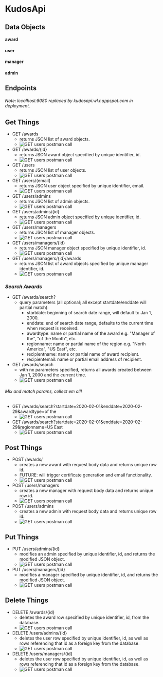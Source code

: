 # KudosApi
## Data Objects
#### award
#### user
#### manager
#### admin
## Endpoints
###### Note: localhost:8080 replaced by kudosapi.wl.r.appspot.com in deployment.
## Get Things
- GET /awards
    - returns JSON list of award objects.
    - ![GET users postman call](documentation/images/postmen/GETAwards.PNG)
- GET /awards/{id}
    - returns JSON award object specified by unique identifier, id.
    - ![GET users postman call](documentation/images/postmen/GETAward.PNG)
- GET /users
    - returns JSON list of user objects.
    - ![GET users postman call](documentation/images/postmen/GETUsers.PNG)
- GET /users/{email}
    - returns JSON user object specified by unique identifier, email.
    - ![GET users postman call](documentation/images/postmen/GETUser.PNG)
- GET /users/admins
    - returns JSON list of admin objects.
    - ![GET users postman call](documentation/images/postmen/GETAdmins.PNG)
- GET /users/admins/{id}
    - returns JSON admin object specified by unique identifier, id.
    - ![GET users postman call](documentation/images/postmen/GETAdmin.PNG)
- GET /users/managers
    - returns JSON list of manager objects.
    - ![GET users postman call](documentation/images/postmen/GETManagers.PNG)
- GET /users/managers/{id}
    - returns JSON manager object specified by unique identifier, id.
    - ![GET users postman call](documentation/images/postmen/GETManager.PNG)
- GET /users/managers/{id}/awards
    - returns JSON list of award objects specified by unique manager identifier, id.
    - ![GET users postman call](documentation/images/postmen/GETManagerAwards.PNG)
### *Search Awards*
- GET /awards/search?
    - query parameters (all optional; all except startdate/enddate will partial match):
        - startdate: beginning of search date range, will default to Jan 1, 2000.
        - enddate: end of search date range, defaults to the current time when request is received.
        - awardtype: name or partial name of the award e.g. "Manager of the", "of the Month", etc.
        - regionname: name or partial name of the region e.g. "North America", "US East", etc.
        - recipientname: name or partial name of award recipient.
        - recipientemail: name or partial email address of recipient.
- GET /awards/search
    - with no parameters specified, returns all awards created between Jan 1, 2000 and the current time.
    - ![GET users postman call](documentation/images/postmen/GETSearchAwardsNoParams.PNG)
###### Mix and match params, collect em all!
- GET /awards/search?startdate=2020-02-01&enddate=2020-02-29&awardtype=of the
    - ![GET users postman call](documentation/images/postmen/GETSearchAwardsParamsExample1.PNG)
- GET /awards/search?startdate=2020-02-01&enddate=2020-02-29&regionname=US East
    - ![GET users postman call](documentation/images/postmen/GETSearchAwardsParamsExample2.PNG)

## Post Things
- POST /awards/
    - creates a new award with request body data and returns unique row id.
    - FUTURE: will trigger certificate generation and email functionality.
    - ![GET users postman call](documentation/images/postmen/POSTAward.PNG) 
- POST /users/managers
    - creates a new manager with request body data and returns unique row id.
    - ![GET users postman call](documentation/images/postmen/POSTManager.PNG)
- POST /users/admins
    - creates a new admin with request body data and returns unique row id.
    - ![GET users postman call](documentation/images/postmen/POSTAdmin.PNG)
## Put Things
- PUT /users/admins/{id}
    - modifies an admin specified by unique identifier, id, and returns the modified JSON object.
    - ![GET users postman call](documentation/images/postmen/PUTAdmin.PNG)
- PUT /users/managers/{id}
    - modifies a manager specified by unique identifier, id, and returns the modified JSON object.
    - ![GET users postman call](documentation/images/postmen/PUTManager.PNG)
## Delete Things
- DELETE /awards/{id}
    - deletes the award row specified by unique identifier, id, from the database.
    - ![GET users postman call](documentation/images/postmen/DELETEAward.PNG)
- DELETE /users/admins/{id}
    - deletes the user row specified by unique identifier, id, as well as rows referencing that id as a foreign key from the database.
    - ![GET users postman call](documentation/images/postmen/DELETEAdmin.PNG)
- DELETE /users/managers/{id}
    - deletes the user row specified by unique identifier, id, as well as rows referencing that id as a foreign key from the database.
    - ![GET users postman call](documentation/images/postmen/DELETEManager.PNG)